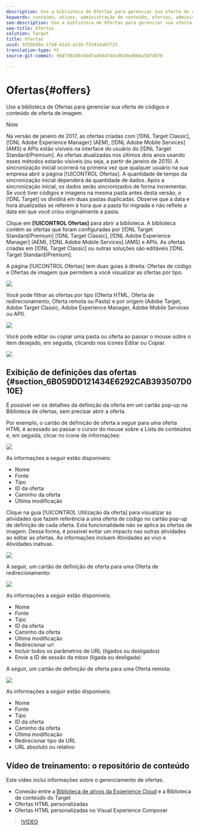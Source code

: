 ```yaml
---
description: Use a biblioteca de Ofertas para gerenciar sua oferta de códigos e conteúdo de oferta de imagem.
keywords: conteúdo, ativos, administração de conteúdo, ofertas, administração de ativos, inserção do modo de seleção, modo de seleção
seo-description: Use a biblioteca de Ofertas para gerenciar sua oferta de códigos e conteúdo de oferta de imagem.
seo-title: Ofertas
solution: Target
title: Ofertas
uuid: 925b930a-1fa9-41a3-a11b-f5241dab7725
translation-type: ht
source-git-commit: 9b8f39240cbbd7a494d74dc0016ed666a58fd870

---
```



# Ofertas{#offers}

Use a biblioteca de Ofertas para gerenciar sua oferta de códigos e conteúdo de oferta de imagem.

>[!NOTE]
>
>Na versão de janeiro de 2017, as ofertas criadas com [!DNL Target Classic], [!DNL Adobe Experience Manager] (AEM), [!DNL Adobe Mobile Services] (AMS) e APIs estão visíveis na interface do usuário do [!DNL Target Standard/Premium]. As ofertas atualizadas nos últimos dois anos usando esses métodos estarão visíveis (ou seja, a partir de janeiro de 2015). A sincronização inicial ocorrerá na primeira vez que qualquer usuário na sua empresa abrir a página [!UICONTROL Ofertas]. A quantidade de tempo da sincronização inicial dependerá da quantidade de dados. Após a sincronização inicial, os dados serão sincronizados de forma incrementar. Se você tiver códigos e imagens na mesma pasta antes desta versão, o [!DNL Target] os dividirá em duas pastas duplicadas. Observe que a data e hora atualizadas se referem à hora que a pasta foi migrada e não reflete a data em que você criou originalmente a pasta.

Clique em **[!UICONTROL Ofertas]** para abrir a biblioteca. A biblioteca contém as ofertas que foram configuradas por [!DNL Target Standard/Premium] [!DNL Target Classic], [!DNL Adobe Experience Manager] (AEM), [!DNL Adobe Mobile Services] (AMS) e APIs. As ofertas criadas em [!DNL Target Classic] ou outras soluções são editáveis [!DNL Target Standard/Premium].

A página [!UICONTROL Ofertas] tem duas guias à direita: Ofertas de código e Ofertas de imagem que permitem a você visualizar as ofertas por tipo.

![](assets/offers_page.png)

Você pode filtrar as ofertas por tipo (Oferta HTML, Oferta de redirecionamento, Oferta remota ou Pasta) e por origem (Adobe Target, Adobe Target Classic, Adobe Experience Manager, Adobe Mobile Services ou API).

![](assets/offers_filter.png)

Você pode editar ou copiar uma pasta ou oferta ao passar o mouse sobre o item desejado, em seguida, clicando nos ícones Editar ou Copiar.

![](assets/offer-picker-large.png)

## Exibição de definições das ofertas {#section_6B059DD121434E6292CAB393507D010E}

É possível ver os detalhes da definição da oferta em um cartão pop-up na Biblioteca de ofertas, sem precisar abrir a oferta.

Por exemplo, o cartão de definição de oferta a seguir para uma oferta HTML é acessado ao passar o cursor do mouse sobre a Lista de conteúdos e, em seguida, clicar no ícone de informações:

![](assets/offer-card-html.png)

As informações a seguir estão disponíveis:

* Nome
* Fonte
* Tipo
* ID da oferta
* Caminho da oferta
* Última modificação

Clique na guia [!UICONTROL Utilização da oferta] para visualizar as atividades que fazem referência a uma oferta de código no cartão pop-up de definição de cada oferta. Esta funcionalidade não se aplica às ofertas de imagem. Dessa forma, é possível evitar um impacto nas outras atividades ao editar as ofertas. As informações incluem Atividades ao vivo e Atividades inativas.

![](assets/offer-card-usage.png)

A seguir, um cartão de definição de oferta para uma Oferta de redirecionamento:

![](assets/offer-card-redirect.png)

As informações a seguir estão disponíveis:

* Nome
* Fonte
* Tipo
* ID da oferta
* Caminho da oferta
* Última modificação
* Redirecionar url
* Incluir todos os parâmetros de URL (ligados ou desligados)
* Envie a ID de sessão da mbox (ligada ou desligada)

A seguir, um cartão de definição de oferta para uma Oferta remota:

![](assets/offer-card-remote.png)

As informações a seguir estão disponíveis:

* Nome
* Fonte
* Tipo
* ID da oferta
* Caminho da oferta
* Última modificação
* Redirecionar tipo de URL
* URL absoluto ou relativo

## Vídeo de treinamento: o repositório de conteúdo

Este vídeo inclui informações sobre o gerenciamento de ofertas.

* Conexão entre a [Biblioteca de ativos da Experience Cloud](https://marketing.adobe.com/resources/help/pt_br/mcloud/creative_cloud.html) e a Biblioteca de conteúdo do Target
* Ofertas HTML personalizadas
* Ofertas HTML personalizadas no Visual Experience Composer

>[!VIDEO](https://video.tv.adobe.com/v/17387)